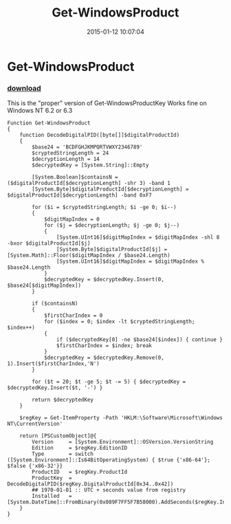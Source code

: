 ﻿---
pid:            5683
poster:         akaNeo
title:          Get-WindowsProduct
date:           2015-01-12 10:07:04
format:         posh
parent:         0
parent:         0

---

# Get-WindowsProduct

### [download](5683.ps1)

This is the "proper" version of Get-WindowsProductKey
Works fine on Windows NT 6.2 or 6.3

```posh
Function Get-WindowsProduct
{
	function DecodeDigitalPID([byte[]]$digitalProductId)
	{
		$base24 = 'BCDFGHJKMPQRTVWXY2346789'
		$cryptedStringLength = 24
		$decryptionLength = 14
		$decryptedKey = [System.String]::Empty

		[System.Boolean]$containsN = ($digitalProductId[$decryptionLength] -shr 3) -band 1
		[System.Byte]$digitalProductId[$decryptionLength] = $digitalProductId[$decryptionLength] -band 0xF7

		for ($i = $cryptedStringLength; $i -ge 0; $i--)
		{
			$digitMapIndex = 0
			for ($j = $decryptionLength; $j -ge 0; $j--)
			{
				[System.UInt16]$digitMapIndex = $digitMapIndex -shl 8 -bxor $digitalProductId[$j]
				[System.Byte]$digitalProductId[$j] = [System.Math]::Floor($digitMapIndex / $base24.Length)
				[System.UInt16]$digitMapIndex = $digitMapIndex % $base24.Length
			}
			$decryptedKey = $decryptedKey.Insert(0, $base24[$digitMapIndex])
		}

		if ($containsN)
		{
			$firstCharIndex = 0
			for ($index = 0; $index -lt $cryptedStringLength; $index++)
			{
				if ($decryptedKey[0] -ne $base24[$index]) { continue }
				$firstCharIndex = $index; break
			}
			$decryptedKey = $decryptedKey.Remove(0, 1).Insert($firstCharIndex,'N')
		}

		for ($t = 20; $t -ge 5; $t -= 5) { $decryptedKey = $decryptedKey.Insert($t, '-') }

		return $decryptedKey
	}

	$regKey = Get-ItemProperty -Path 'HKLM:\Software\Microsoft\Windows NT\CurrentVersion'

	return [PSCustomObject]@{
		Version		= [System.Environment]::OSVersion.VersionString
		Edition		= $regKey.EditionID
		Type		= switch ([System.Environment]::Is64BitOperatingSystem) { $true {'x86-64'}; $false {'x86-32'}}
		ProductID	= $regKey.ProductId
		ProductKey	= DecodeDigitalPID($regKey.DigitalProductId[0x34..0x42])
		## 1970-01-01 :: UTC + seconds value from registry
		Installed	= [System.DateTime]::FromBinary(0x089F7FF5F7B58000).AddSeconds($regKey.InstallDate).ToLocalTime()
	}
}

```
